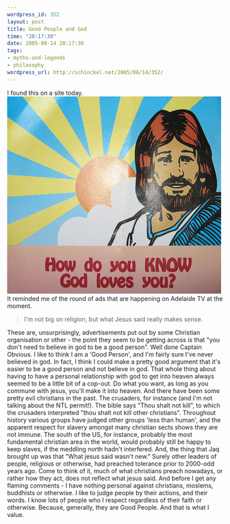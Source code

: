 ```yaml
--- 
wordpress_id: 352
layout: post
title: Good People and God
time: "20:17:30"
date: 2005-08-14 20:17:30
tags: 
- myths-and-legends
- philosophy
wordpress_url: http://schinckel.net/2005/08/14/352/
---
```

I found this on a site today. [![How do you know god loves you?][1] ][1] It reminded me of the round of ads that are happening on Adelaide TV at the moment. 

> I'm not big on religion, but what Jesus said really makes sense.

These are, unsurprisingly, advertisements put out by some Christian organisation or other - the point they seem to be getting across is that "you don't need to believe in god to be a good person". Well done Captain Obvious. I like to think I am a 'Good Person', and I'm fairly sure I've never believed in god. In fact, I think I could make a pretty good argument that it's easier to be a good person and not believe in god. That whole thing about having to have a personal relationship with god to get into heaven always seemed to be a little bit of a cop-out. Do what you want, as long as you commune with jesus, you'll make it into heaven. And there have been some pretty evil christians in the past. The crusaders, for instance (and I'm not talking about the NTL permit!). The bible says "Thou shalt not kill", to which the crusaders interpreted "thou shalt not kill other christians". Throughout history various groups have judged other groups 'less than human', and the apparent respect for slavery amongst many christian sects shows they are not immune. The south of the US, for instance, probably the most fundamental christian area in the world, would probably still be happy to keep slaves, if the meddling north hadn't interfered. And, the thing that Jaq brought up was that "What jesus said wasn't new." Surely other leaders of people, religious or otherwise, had preached tolerance prior to 2000-odd years ago. Come to think of it, much of what christians preach nowadays, or rather how they act, does not reflect what jesus said. And before I get any flaming comments - I have nothing personal against christians, moslems, buddhists or otherwise. I like to judge people by their actions, and their words. I know lots of people who I respect regardless of their faith or otherwise. Because, generally, they are Good People. And that is what I value. 

   [1]: /images/DoesGodLoveMe.jpg

